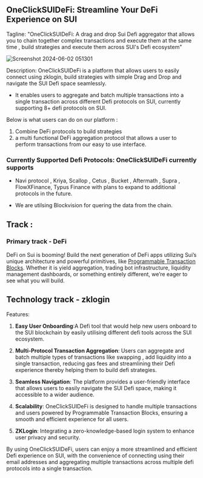 ## OneClickSUIDeFi: Streamline Your DeFi Experience on SUI

Tagline: "OneClickSUIDeFi: A drag and drop Sui Defi aggregator that allows you to chain together complex transactions and execute them at the same time , build strategies and execute them across SUI's Defi ecosystem"

![Screenshot 2024-06-02 051301](https://github.com/kamalbuilds/1clickSuiDefi/assets/95926324/53268801-8c35-45bc-af1f-9cd15d33c737)

Description: OneClickSUIDeFi is a platform that allows users to easily connect using zklogin, build strategies with simple Drag and Drop and navigate the SUI Defi space seamlessly. 

- It enables users to aggregate and batch multiple transactions into a single transaction across different Defi protocols on SUI, currently supporting 8+ defi protocols on SUI.

Below is what users can do on our platform :

1. Combine DeFi protocols to build strategies
2. a multi functional DeFi aggregation protocol that allows a user to perform transactions from our easy to use interface.

### **Currently Supported Defi Protocols**: OneClickSUIDeFi currently supports 

- Navi protocol , Kriya, Scallop , Cetus , Bucket , Aftermath , Supra , FlowXFinance, Typus Finance with plans to expand to additional protocols in the future.

- We are utilsing Blockvision for quering the data from the chain.
## Track :

### Primary track - DeFi

DeFi on Sui is booming! Build the next generation of DeFi apps utilizing Sui’s unique architecture and powerful primitives, like [Programmable Transaction Blocks](https://blog.sui.io/programmable-transaction-blocks-explained/). Whether it is yield aggregation, trading bot infrastructure, liquidity management dashboards, or something entirely different, we’re eager to see what you will build.


## Technology track - zklogin 

Features:

1. **Easy User Onboarding**:A Defi tool that would help new users onboard to the SUI blockchain by easily utilising different defi tools across the SUI ecosystem.

2. **Multi-Protocol Transaction Aggregation**: Users can aggregate and batch multiple types of transactions like swapping , add liquidity into a single transaction, reducing gas fees and streamlining their Defi experience thereby helping them to build defi strategies.

3. **Seamless Navigation**: The platform provides a user-friendly interface that allows users to easily navigate the SUI Defi space, making it accessible to a wider audience.

4. **Scalability**: OneClickSUIDeFi is designed to handle multiple transactions and users powered by Programmable Transaction Blocks, ensuring a smooth and efficient experience for all users.

5. **ZKLogin**: Integrating a zero-knowledge-based login system to enhance user privacy and security.

By using OneClickSUIDeFi, users can enjoy a more streamlined and efficient Defi experience on SUI, with the convenience of connecting using their email addresses and aggregating multiple transactions across multiple defi protocols into a single transaction.